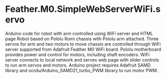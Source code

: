 # Feather.M0.SimpleWebServerWiFi.servo
Arduino code for robot with arm controlled using WiFi server and HTML page
Robot based on Pololu Romi chassis with Pololu arm attached.  Three servos for arm and two motors to move chassis are controlled through WiFi server supported from Adafruit Feather M0 WiFi board.  Pololu motherboard provides power and control for motors, including shaft encoders.  WiFi server connects to local network and serves web page with slider controls to run arm servos and motors.
Arduino project requires Adafruit SAMD library and ocrdu/Arduino_SAMD21_turbo_PWM library to run motor PWM.
